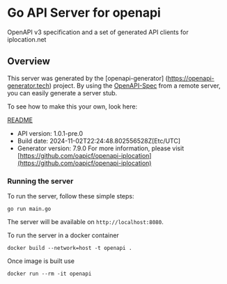 # Go API Server for openapi

OpenAPI v3 specification and a set of generated API clients for iplocation.net

## Overview
This server was generated by the [openapi-generator]
(https://openapi-generator.tech) project.
By using the [OpenAPI-Spec](https://github.com/OAI/OpenAPI-Specification) from a remote server, you can easily generate a server stub.

To see how to make this your own, look here:

[README](https://openapi-generator.tech)

- API version: 1.0.1-pre.0
- Build date: 2024-11-02T22:24:48.802556528Z[Etc/UTC]
- Generator version: 7.9.0
For more information, please visit [https://github.com/oapicf/openapi-iplocation](https://github.com/oapicf/openapi-iplocation)


### Running the server
To run the server, follow these simple steps:

```
go run main.go
```

The server will be available on `http://localhost:8080`.

To run the server in a docker container
```
docker build --network=host -t openapi .
```

Once image is built use
```
docker run --rm -it openapi
```
